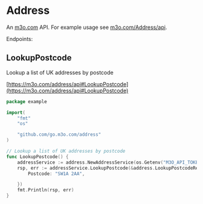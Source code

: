 # Address

An [m3o.com](https://m3o.com) API. For example usage see [m3o.com/Address/api](https://m3o.com/Address/api).

Endpoints:

## LookupPostcode

Lookup a list of UK addresses by postcode


[https://m3o.com/address/api#LookupPostcode](https://m3o.com/address/api#LookupPostcode)

```go
package example

import(
	"fmt"
	"os"

	"github.com/go.m3o.com/address"
)

// Lookup a list of UK addresses by postcode
func LookupPostcode() {
	addressService := address.NewAddressService(os.Getenv("M3O_API_TOKEN"))
	rsp, err := addressService.LookupPostcode(&address.LookupPostcodeRequest{
		Postcode: "SW1A 2AA",

	})
	fmt.Println(rsp, err)
}
```
